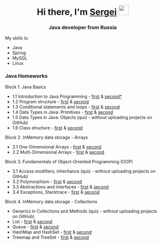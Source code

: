 <html>
<h1 align="center">Hi there, I'm <a href="https://daniilshat.ru/" target="_blank">Sergei</a> 
<img src="https://github.com/blackcater/blackcater/raw/main/images/Hi.gif" height="32"/></h1>
<h3 align="center">Java developer from Russia</h3>
  <div>
    <p>My skills is:</p>
    <ul>
    <li>Java</li>
      <li>Spring</li>
      <li>MySQL</li>
      <li>Linux</li>
    </ul>
    </div>
    <div>
    <h3>Java Homeworks</h3>
    <p>Block 1. Java Basics</p>
    <ul>
    <li>1.1 Introduction to Java Programming - <a href="https://github.com/Arhat161/introduction_1_1_1" target="_blank">first</a> & <a href="https://github.com/Arhat161/introduction_1_1_2" target="_blank">second*</a></li>
    <li>1.2 Program structure - <a href="https://github.com/Arhat161/program-structure_1.2.1" target="_blank">first</a> & <a href="https://github.com/Arhat161/program-structure_1.2.2" target="_blank">second</a></li>
    <li>1.3 Conditional statements and loops - <a href="#" target="_blank">first</a> & <a href="#" target="_blank">second</a></li>
    <li>1.4 Data Types in Java: Primitives - <a href="#" target="_blank">first</a> & <a href="#" target="_blank">second</a></li>
    <li>1.5 Data Types in Java: Objects (quiz - without uploading projects on GitHub)</li>
    <li>1.6 Сlass structure - <a href="#" target="_blank">first</a> & <a href="#" target="_blank">second</a></li>
    </ul>
    <p>Block 2. InMemory data storage - Arrays</p>
    <ul>
    <li>2.1 One-Dimensional Arrays - <a href="#" target="_blank">first</a> & <a href="#" target="_blank">second</a></li>
    <li>2.2 Multi-Dimensional Arrays - <a href="#" target="_blank">first</a> & <a href="#" target="_blank">second</a></li>
    </ul>
      <p>Block 3. Fundamentals of Object-Oriented Programming (OOP)</p>
      <ul>
      <li>3.1 Access modifiers, inheritance (quiz - without uploading projects on GitHub)</li>
      <li>3.2 Polymorphism - <a href="#" target="_blank">first</a> & <a href="#" target="_blank">second</a></li>
      <li>3.3 Abstractions and interfaces - <a href="#" target="_blank">first</a> & <a href="#" target="_blank">second</a></li>
      <li>3.4 Exceptions, Stacktrace - <a href="#" target="_blank">first</a> & <a href="#" target="_blank">second</a></li>
      </ul>
    <p>Block 4. InMemory data storage - Collections</p>
      <ul>
        <li>Generics in Collections and Methods (quiz - without uploading projects on GitHub)</li>
        <li>List - <a href="#" target="_blank">first</a> & <a href="#" target="_blank">second</a></li>
        <li>Queue - <a href="#" target="_blank">first</a> & <a href="#" target="_blank">second</a></li>
        <li>HashMap and HashSet - <a href="#" target="_blank">first</a> & <a href="#" target="_blank">second</a></li>
        <li>Treemap and TreeSet - <a href="#" target="_blank">first</a> & <a href="#" target="_blank">second</a></li>
      </ul>
  </div>
<html>


